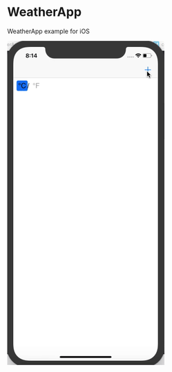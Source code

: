 # WeatherApp


WeatherApp example for iOS

![ScreenShot][1]

[1]: https://github.com/KiritVaghela/WeatherApp/blob/master/demo.gif
